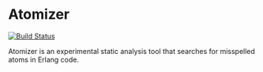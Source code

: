 Atomizer
===

[![Build Status](https://travis-ci.org/aztek/atomizer.svg?branch=master)](https://travis-ci.org/aztek/atomizer)

Atomizer is an experimental static analysis tool that searches for misspelled atoms in Erlang code.